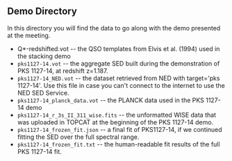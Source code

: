 ## Demo Directory

In this directory you will find the data to go along with the demo presented at the meeting.

- Q*-redshifted.vot -- the QSO templates from Elvis et al. (1994) used in the
  		       stacking demo
- `pks1127-14.vot` -- the aggregate SED built during the demonstration of 
                      PKS 1127-14, at redshift z=1.187.
- `pks1127-14_NED.vot` -- the dataset retrieved from NED with 
  		          target='pks 1127-14'. Use this file in case you can't
			  connect to the internet to use the NED SED Service.
- `pks1127-14_planck_data.vot` -- the PLANCK data used in the PKS 1127-14 demo
- `pks1127-14_r_3s_II_311_wise.fits` -- the unformatted WISE data that was 
  				        uploaded in TOPCAT at the beginning 
					of the PKS 1127-14 demo.
- `pks1127-14_frozen_fit.json` -- a final fit of PKS1127-14, if we continued
                                  fitting the SED over the full spectral range.
- `pks1127-14_frozen_fit.txt` -- the human-readable fit results of the full 
                                 PKS 1127-14 fit.
